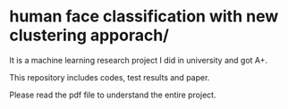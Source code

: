 # human face classification with new clustering apporach/
It is a machine learning research project I did in university and got A+.

This repository includes codes, test results and paper.

Please read the pdf file to understand the entire project.
